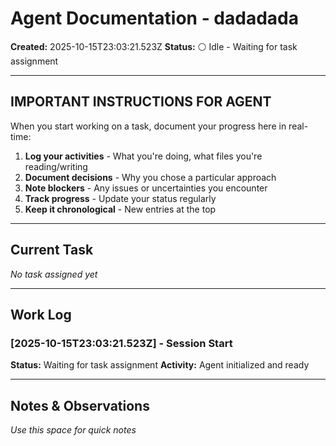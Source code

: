 # Agent Documentation - dadadada

**Created:** 2025-10-15T23:03:21.523Z
**Status:** ⚪ Idle - Waiting for task assignment

---

## IMPORTANT INSTRUCTIONS FOR AGENT

When you start working on a task, document your progress here in real-time:

1. **Log your activities** - What you're doing, what files you're reading/writing
2. **Document decisions** - Why you chose a particular approach
3. **Note blockers** - Any issues or uncertainties you encounter
4. **Track progress** - Update your status regularly
5. **Keep it chronological** - New entries at the top

---

## Current Task

*No task assigned yet*

---

## Work Log

### [2025-10-15T23:03:21.523Z] - Session Start
**Status:** Waiting for task assignment
**Activity:** Agent initialized and ready

---

## Notes & Observations

*Use this space for quick notes*
